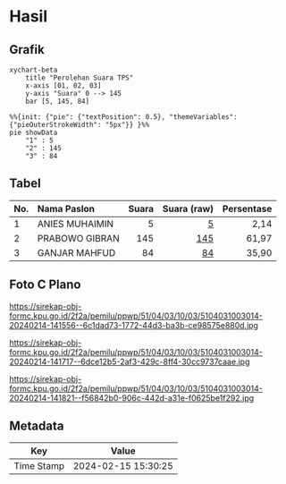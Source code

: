 # Hasil

## Grafik

```mermaid
xychart-beta
    title "Perolehan Suara TPS"
    x-axis [01, 02, 03]
    y-axis "Suara" 0 --> 145
    bar [5, 145, 84]
```

```mermaid
%%{init: {"pie": {"textPosition": 0.5}, "themeVariables": {"pieOuterStrokeWidth": "5px"}} }%%
pie showData
    "1" : 5
    "2" : 145
    "3" : 84
```

## Tabel

| No. | Nama Paslon    | Suara | Suara (raw) | Persentase |
|:--- |:-------------- | -----:| -----------:| ----------:|
| 1   | ANIES MUHAIMIN | 5     | [5][p-1]    | 2,14       |
| 2   | PRABOWO GIBRAN | 145   | [145][p-2]  | 61,97      |
| 3   | GANJAR MAHFUD  | 84    | [84][p-3]   | 35,90      |


[p-1]: https://github.com/gigit-pemilu/pemilu-2024-51-bali/blob/main/pilpres/hitung-suara/sub/51-bali/sub/04-gianyar/sub/03-gianyar/sub/1003-samplangan/sub/014-tps/sub/paslon-1.txt
[p-2]: https://github.com/gigit-pemilu/pemilu-2024-51-bali/blob/main/pilpres/hitung-suara/sub/51-bali/sub/04-gianyar/sub/03-gianyar/sub/1003-samplangan/sub/014-tps/sub/paslon-2.txt
[p-3]: https://github.com/gigit-pemilu/pemilu-2024-51-bali/blob/main/pilpres/hitung-suara/sub/51-bali/sub/04-gianyar/sub/03-gianyar/sub/1003-samplangan/sub/014-tps/sub/paslon-3.txt

## Foto C Plano

https://sirekap-obj-formc.kpu.go.id/2f2a/pemilu/ppwp/51/04/03/10/03/5104031003014-20240214-141556--6c1dad73-1772-44d3-ba3b-ce98575e880d.jpg

https://sirekap-obj-formc.kpu.go.id/2f2a/pemilu/ppwp/51/04/03/10/03/5104031003014-20240214-141717--6dce12b5-2af3-429c-8ff4-30cc9737caae.jpg

https://sirekap-obj-formc.kpu.go.id/2f2a/pemilu/ppwp/51/04/03/10/03/5104031003014-20240214-141821--f56842b0-906c-442d-a31e-f0625be1f292.jpg


## Metadata

| Key        | Value               |
| ---------- | ------------------- |
| Time Stamp | 2024-02-15 15:30:25 |



